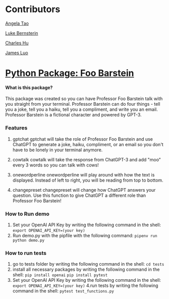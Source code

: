 # Contributors
[Angela Tao](https://github.com/xinrantaoangela)

[Luke Bernsterin](https://github.com/lnbernstein)

[Charles Hu](https://github.com/comeom)

[James Luo](https://github.com/jamesluo802)

# [Python Package: Foo Barstein](https://pypi.org/project/funny-gpt-stuytowners/)
#### What is this package?
This package was created so you can have Professor Foo Barstein talk with you straight from your terminal. Professor Barstein can do four things - tell you a joke, tell you a haiku, tell you a compliment, and write you an email. Professor Barstein is a fictional character and powered by GPT-3.

### Features
1. gptchat
  gptchat will take the role of Professor Foo Barstein and use ChatGPT to generate a joke, haiku, compliment, or an email so you don't have to be lonely in your terminal anymore. 

2. cowtalk
  cowtalk will take the response from ChatGPT-3 and add "moo" every 3 words so you can talk with cows!
  
3. onewordperline
  onewordperline will play around with how the text is displayed. Instead of left to right, you will be reading from top to bottom. 

4. changepreset
  changepreset will change how ChatGPT answers your question. Use this function to give ChatGPT a different role than Professor Foo Barstein! 


### How to Run demo
1. Set your OpenAI API Key by writing the following command in the shell:
  ```export OPENAI_API_KEY=(your key)```
2. Run demo.py with the pipfile with the following command:
  ```pipenv run python demo.py```

### How to run tests
1. go to tests folder by writing the following command in the shell:
   ```cd tests```
2. install all necessary packages by writing the following command in the shell:
   ```pip install openai```
   ```pip install pytest```
3. Set your OpenAI API Key by writing the following command in the shell:
  ```export OPENAI_API_KEY=(your key)```
4.run tests by writing the following command in the shell:
  ```pytest test_functions.py```

